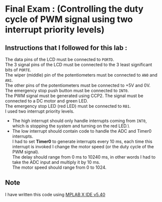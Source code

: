 # Final Exam : (Controlling the duty cycle of PWM signal using two interrupt priority levels)

## Instructions that I followed for this lab :
The data pins of the LCD must be connected to `PORTD`.\
The 3 signal pins of the LCD must be connected to the 3 least significant bits of `PORTE`.\
The wiper (middle) pin of the potentiometers must be connected to `AN0` and `AN1`.\
The other pins of the potentiometers must be connected to +5V and 0V.\
The emergency stop push button must be connected to `INT0`.\
The PWM signal must be generated using CCP2. The signal must be connected to a DC motor and green LED.\
The emergency stop LED (red LED) must be connected to `RB1`.\
I used two interrupt priority levels.
* The high interrupt should only handle interrupts coming from `INT0`, which is stopping the system and turning on the red LED.\
* The low interrupt should contain code to handle the ADC and Timer0 interrupts.\
I had to set **Timer0** to generate interrupts every 10 ms, each time this interrupt is invoked I change the motor speed (or the duty cycle of the PWM signal).\
The delay should range from 0 ms to 10240 ms, in other words I had to take the ADC input and multiply it by 10 ms.\
The motor speed should range from 0 to 1024.

## Note
I have written this code using [MPLAB X IDE v5.40](https://www.microchip.com/mplab/mplab-x-ide)

